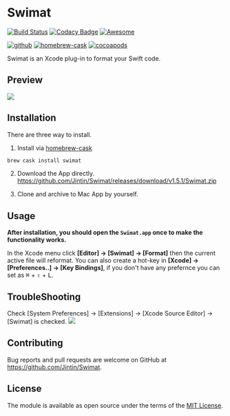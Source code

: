# Swimat

[![Build Status](https://travis-ci.org/Jintin/Swimat.svg?branch=master)](https://travis-ci.org/Jintin/Swimat)
[![Codacy Badge](https://api.codacy.com/project/badge/Grade/e3a2fb6a6ba34b11836d58cee0668fb9)](https://www.codacy.com/app/Jintin/Swimat?utm_source=github.com&amp;utm_medium=referral&amp;utm_content=Jintin/Swimat&amp;utm_campaign=Badge_Grade)
[![Awesome](https://cdn.rawgit.com/sindresorhus/awesome/d7305f38d29fed78fa85652e3a63e154dd8e8829/media/badge.svg)](https://github.com/matteocrippa/awesome-swift)

[![github](https://img.shields.io/github/release/Jintin/Swimat.svg)](https://github.com/Jintin/Swimat/releases/latest)
[![homebrew-cask](https://img.shields.io/homebrew/v/swimat.svg)](https://caskroom.github.io/)
[![cocoapods](https://img.shields.io/cocoapods/v/Swimat.svg)](https://cocoapods.org/pods/Swimat)

Swimat is an Xcode plug-in to format your Swift code.

## Preview

![](./README/preview.gif)

## Installation

There are three way to install.

1. Install via [homebrew-cask](https://caskroom.github.io/)

  ```bash
  brew cask install swimat
  ```

2. Download the App directly.<br>
  <https://github.com/Jintin/Swimat/releases/download/v1.5.1/Swimat.zip>

3. Clone and archive to Mac App by yourself.

## Usage

**After installation, you should open the `Swimat.app` once to make the functionality works.**

In the Xcode menu click **[Editor] -> [Swimat] -> [Format]** then the current active file will reformat.
You can also create a hot-key in **[Xcode] -> [Preferences..] -> [Key Bindings]**, if you don't have any prefernce you can set as <kbd>⌘</kbd> + <kbd>⇧</kbd> + <kbd>L</kbd>.

## TroubleShooting

Check [System Preferences] -> [Extensions] -> [Xcode Source Editor] -> [Swimat] is checked. ![](./README/setting.png)

## Contributing

Bug reports and pull requests are welcome on GitHub at <https://github.com/Jintin/Swimat>.

## License

The module is available as open source under the terms of the [MIT License](http://opensource.org/licenses/MIT).
